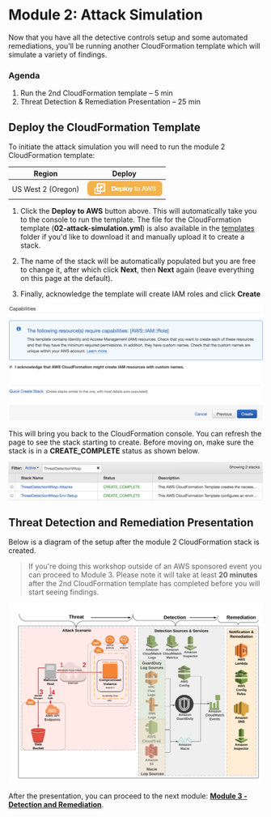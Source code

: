 # Module 2: Attack Simulation

Now that you have all the detective controls setup and some automated remediations, you'll be running another CloudFormation template which will simulate a variety of findings.

### Agenda

1. Run the 2nd CloudFormation template – 5 min
2. Threat Detection & Remediation Presentation – 25 min

## Deploy the CloudFormation Template

To initiate the attack simulation you will need to run the module 2 CloudFormation template: 

Region| Deploy
------|-----
US West 2 (Oregon) | [![Deploy Module 2 in us-west-2](../images/deploy-to-aws.png)](https://console.aws.amazon.com/cloudformation/home?region=us-west-2#/stacks/new?stackName=ThreatDetectionWksp-Attacks&templateURL=https://s3-us-west-2.amazonaws.com/sa-security-specialist-workshops-us-west-2/02-attack-simulation.yml)

1. Click the **Deploy to AWS** button above.  This will automatically take you to the console to run the template.  The file for the CloudFormation template (**02-attack-simulation.yml**) is also available in the [templates](../templates/) folder if you'd like to download it and manually upload it to create a stack.

2. The name of the stack will be automatically populated but you are free to change it, after which click **Next**, then **Next** again (leave everything on this page at the default).  

3. Finally, acknowledge the template will create IAM roles and click **Create**

![IAM Capabilities](../images/iam-capabilities.png)

This will bring you back to the CloudFormation console. You can refresh the page to see the stack starting to create. Before moving on, make sure the stack is in a **CREATE_COMPLETE** status as shown below.

![Stack Complete](../images/02-stack-complete.png)

## Threat Detection and Remediation Presentation

Below is a diagram of the setup after the module 2 CloudFormation stack is created.

> If you're doing this workshop outside of an AWS sponsored event you can proceed to Module 3.  Please note it will take at least **20 minutes** after the 2nd CloudFormation template has completed before you will start seeing findings.

![Module 2 Diagram](../images/02-diagram-module2-3.png)

After the presentation, you can proceed to the next module: **[Module 3 - Detection and Remediation](../docs/03-detection-and-remediation.md)**.
